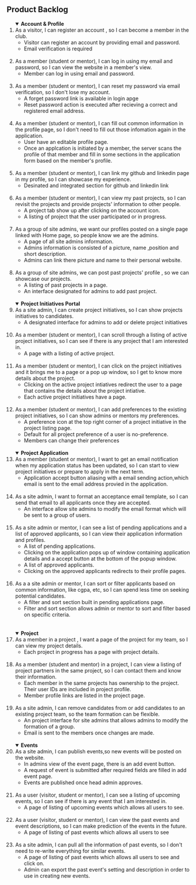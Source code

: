 ## Product Backlog

<ol>
<details open>
<summary><strong>Account & Profile</strong></summary>
    <li>As a visitor, I can register an account , so I can become a member in the club.
    <ul>
        <li>Visitor can register an account by providing email and password.</li>
        <li>Email verification is required</li>
    </ul>
    <br>
    <li>As a member (student or mentor), I can log in using my email and password, so I can view the website in a member's view.
    <ul>
        <li>Member can log in using email and password.</li>
    </ul>
    </li>
    <br>
    </ul>
    <li>As a member (student or mentor), I can reset my password via email verification, so I don't lose my account.
    <ul>
        <li>A forget password link is available in login apge</li>
        <li>Reset password action is executed after recieving a correct and registered email address.</li>
    </ul>
    </li>
    <br>
    <li>As a member (student or mentor), I can fill out common information in the profile page, so I don't need to fill out those infomation again in the application.
    <ul>
        <li>User have an editable profile page.</li>
        <li>Once an applcation is initiated by a member, the server scans the profile of that member and fill in some sections in the application form based on the member's profile.</li>
    </ul>
    </li>
    <br>
    <li>As a member (student or mentor), I can link my github and linkedin page in my profile, so I can showcase my experience.
    <ul>
        <li>Desinated and integrated section for github and linkedin link</li>
    </ul>
    </li>
    <br>
    <li>As a member (student or mentor), I can view my past projects, so I can revisit the projects and provide projects' information to other people.
    <ul>
        <li>A project tab show up after clicking on the account icon.</li>
        <li>A listing of project that the user participated or in progress.</li>
    </ul>
    </li>
    <br>
    <li>As a group of site admins, we want our profiles posted on a single page linked with Home page, so people know we are the admins.
    <ul>
        <li>A page of all site admins information.</li>
        <li>Admins information is consisted of a picture, name ,position and short description.</li>
        <li>Admins can link there picture and name to their personal website.</li>
    </ul>
    </li>
    <br>
    <li>As a group of site admins, we can post past projects' profile , so we can showcase our projects.
    <ul>
        <li>A listing of past projects in a page.</li>
        <li>An interface designated for admins to add past project.</li>
    </ul>
    </li>
</details>
<br>
<details open>
<summary><strong>Project Initiatives Portal</strong></summary>
    <li>As a site admin, I can create project initiatives, so I can show projects initiatives to candidates.
    <ul>
        <li>A designated interface for admins to add or delete project initiatives</li>
    </ul>
    </li>
    <br>
    <li>As a member (student or mentor), I can scroll through a listing of active project initiatives, so I can see if there is any project that I am interested in.
    <ul>
        <li>A page with a listing of active project.</li>
    </ul>
    </li>
    <br>
    <li>As a member (student or mentor), I can click on the project initiatives and it brings me to a page or a pop up window, so I get to know more details about the project.
    <ul>
        <li>Clicking on the active project intiatives redirect the user to a page that contains the details about the project intiative.</li>
        <li>Each active project initiatives have a page.</li>
    </ul>
    </li>
    <br>
    <li>As a member (student or mentor), I can add preferences to the existing project initiatives, so I can show admins or mentors my preferences.
    <ul>
        <li>A preference icon at the top right corner of a project initiative in the project listing page.</li>
        <li>Default for all project preference of a user is no-preference.</li>
        <li>Members can change their preferences</li>
    </ul>
    </li>
</details>
<br>
<details open>
<summary><strong>Project Application</strong></summary>
    <li>As a member (student or mentor), I want to get an email notification when my application status has been updated, so I can start to view project initiatives or prepare to apply in the next term.
    <ul>
        <li>Application accept button aliasing with a email sending action,which email is sent to the email address provied in the application.</li>
    </ul>
    </li>
    <br>
    <li>As a site admin, I want to format an acceptance email template, so I can send that email to all applicants once they are accepted.
    <ul>
        <li>An interface allow site admins to modify the email format which will be sent to a group of users.</li>
    </ul>
    </li>
    <br>
    <li>As a site admin or mentor, I can see a list of pending applications and a list of approved applicants, so I can view their application information and profiles.
    <ul>
        <li>A list of pending applications.</li>
        <li>Clicking on the application pops up of window containing application details and a accept button at the bottom of the popup window.</li>
        <li>A list of approved applicants.</li>
        <li>Clicking on the approved applicants redirects to their profile pages.</li>
    </ul>
    </li>
    <br>
    <li>As a a site admin or mentor, I can sort or filter applicants based on common information, like cgpa, etc, so I can spend less time on seeking potential candidates.
    <ul>
        <li>A filter and sort section built in pending applications page.</li>
        <li>Filter and sort section allows admin or mentor to sort and filter based on specific criteria.</li>
    </ul>
    </li>
    <br>
</details>
<br>
<details open>
<summary><strong>Project</strong></summary>
    <li>As a member in a project , I want a page of the project for my team, so I can view my project details.
    <ul>
        <li>Each project in progress has a page with project details.</li>
    </ul>
    </li>
    <br>
    <li>As a member (student and mentor) in a project, I can view a listing of project partners in the same project, so I can contact them and know their information.
    <ul>
        <li>Each member in the same projects has ownership to the project. Their user IDs are included in project profile.</li>
        <li>Member profile links are listed in the project page.</li>
    </ul>
    </li>
    <br>
    <li>As a site admin, I can remove candidates from or add candidates to an existing project team, so the team formation can be flexible.
    <ul>
        <li>An project interface for site admins that allows admins to modify the formation of a group.</li>
        <li>Email is sent to the members once changes are made.</li>
    </ul>
    </li>
</details>
<br>
<details open>
<summary><strong>Events</strong></summary>
    <li>As a site admin, I can publish events,so new events will be posted on the website.
    <ul>
        <li>In admins view of the event page, there is an add event button.</li>
        <li>A request of event is submitted after required fields are filled in add event page.</li>
        <li>Events are published once head admin approves.</li>
    </ul>
    </li>
    <br>
    <li>As a user (visitor, student or mentor), I can see a listing of upcoming events, so I can see if there is any event that I am interested in.
    <ul>
        <li>A page of listing of upcoming events which allows all users to see.</li>
    </ul>
    </li>
    <br>
    <li>As a user (visitor, student or mentor), I can view the past events and event descriptions, so I can make prediction of the events in the future.
    <ul>
        <li>A page of listing of past events which allows all users to see</li>
    </ul>
    </li>
    <br>
    <li>As a site admin, I can pull all the information of past events, so I don't need to re-write everything for similar events.
    <ul>
        <li>A page of listing of past events which allows all users to see and click on.</li>
        <li>Admin can export the past event's setting and description in order to use in creating new events.</li>
    </ul>
    </li>
</details>
<br>
</ol>

